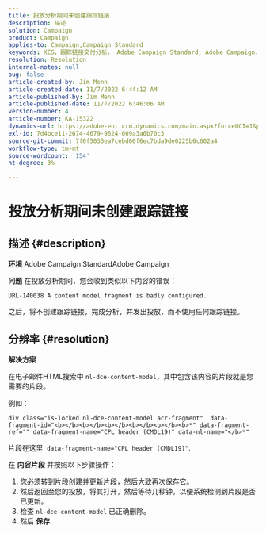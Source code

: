 ```yaml
---
title: 投放分析期间未创建跟踪链接
description: 描述
solution: Campaign
product: Campaign
applies-to: Campaign,Campaign Standard
keywords: KCS，跟踪链接交付分析， Adobe Campaign Standard, Adobe Campaign，错误，HTML，片段
resolution: Resolution
internal-notes: null
bug: false
article-created-by: Jim Menn
article-created-date: 11/7/2022 6:44:12 AM
article-published-by: Jim Menn
article-published-date: 11/7/2022 6:46:06 AM
version-number: 4
article-number: KA-15322
dynamics-url: https://adobe-ent.crm.dynamics.com/main.aspx?forceUCI=1&pagetype=entityrecord&etn=knowledgearticle&id=37a9e491-675e-ed11-9562-6045bd0061cb
exl-id: 7d4bce11-2674-4679-9624-009a3a6b70c3
source-git-commit: 7f0f5035ea7cebd60f6ec7bda9de6225b6c602a4
workflow-type: tm+mt
source-wordcount: '154'
ht-degree: 3%

---
```


# 投放分析期间未创建跟踪链接

## 描述 {#description}


<b>环境</b>
Adobe Campaign StandardAdobe Campaign

<b>问题</b>
在投放分析期间，您会收到类似以下内容的错误：


```
URL-140038 A content model fragment is badly configured.
```


之后，将不创建跟踪链接，完成分析，并发出投放，而不使用任何跟踪链接。


## 分辨率 {#resolution}


<b>解决方案</b>

在电子邮件HTML搜索中 `nl-dce-content-model`，其中包含该内容的片段就是您需要的片段。

例如：


```
div class="is-locked nl-dce-content-model acr-fragment"  data-fragment-id="<b></b><b></b><b></b><b></b><b></b><b>*" data-fragment-ref="" data-fragment-name="CPL header (CMDL19)" data-nl-name="</b>*"
```


片段在这里  `data-fragment-name="CPL header (CMDL19)"`.

在 <b>内容片段</b> 并按照以下步骤操作：

1. 您必须转到片段创建并更新片段，然后大致再次保存它。
2. 然后返回至您的投放，将其打开，然后等待几秒钟，以便系统检测到片段是否已更新。
3. 检查 `nl-dce-content-model` 已正确删除。
4. 然后 <b>保存</b>.
